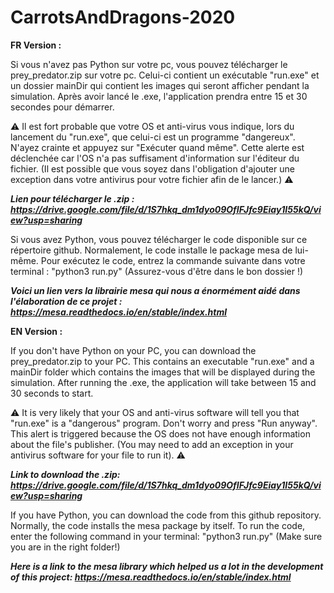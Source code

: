 ﻿# CarrotsAndDragons-2020

__FR Version :__

Si vous n'avez pas Python sur votre pc, vous pouvez télécharger le prey_predator.zip sur votre pc.
Celui-ci contient un exécutable "run.exe" et un dossier mainDir qui contient les images qui seront afficher pendant la simulation.
Après avoir lancé le .exe, l'application prendra entre 15 et 30 secondes pour démarrer.  

⚠ Il est fort probable que votre OS et anti-virus vous indique, lors du lancement du "run.exe", que celui-ci est un programme "dangereux". N'ayez crainte et appuyez sur "Exécuter quand même". Cette alerte est déclenchée car l'OS n'a pas suffisament d'information sur l'éditeur du fichier. (Il est possible que vous soyez dans l'obligation d'ajouter une exception dans votre antivirus pour votre fichier afin de le lancer.) ⚠


___Lien pour télécharger le .zip : https://drive.google.com/file/d/1S7hkq_dm1dyo09OfIFJfc9Eiay1I55kQ/view?usp=sharing___


Si vous avez Python, vous pouvez télécharger le code disponible sur ce répertoire github. 
Normalement, le code installe le package mesa de lui-même. 
Pour exécutez le code, entrez la commande suivante dans votre terminal : "python3 run.py" (Assurez-vous d'être dans le bon dossier !)

___Voici un lien vers la librairie mesa qui nous a énormément aidé dans l'élaboration de ce projet : https://mesa.readthedocs.io/en/stable/index.html___


__EN Version :__

If you don't have Python on your PC, you can download the prey_predator.zip to your PC.
This contains an executable "run.exe" and a mainDir folder which contains the images that will be displayed during the simulation.
After running the .exe, the application will take between 15 and 30 seconds to start.  

⚠ It is very likely that your OS and anti-virus software will tell you that "run.exe" is a "dangerous" program. Don't worry and press "Run anyway". This alert is triggered because the OS does not have enough information about the file's publisher. (You may need to add an exception in your antivirus software for your file to run it). ⚠


___Link to download the .zip: https://drive.google.com/file/d/1S7hkq_dm1dyo09OfIFJfc9Eiay1I55kQ/view?usp=sharing___


If you have Python, you can download the code from this github repository. 
Normally, the code installs the mesa package by itself. 
To run the code, enter the following command in your terminal: "python3 run.py" (Make sure you are in the right folder!)


___Here is a link to the mesa library which helped us a lot in the development of this project: https://mesa.readthedocs.io/en/stable/index.html___

